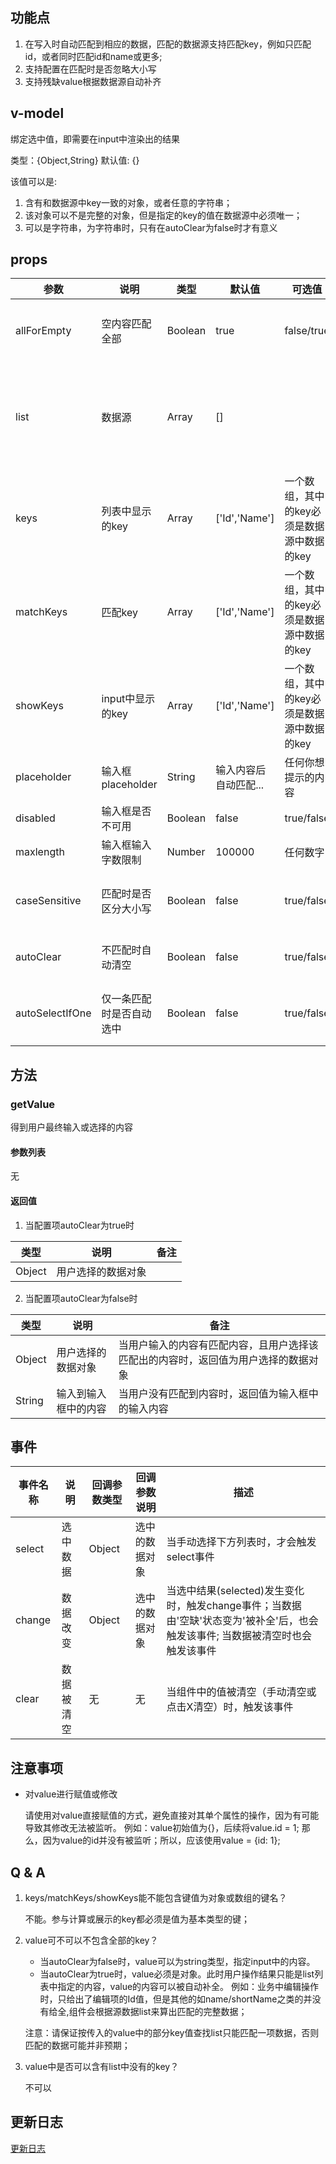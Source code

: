 ## 功能点

1. 在写入时自动匹配到相应的数据，匹配的数据源支持匹配key，例如只匹配id，或者同时匹配id和name或更多;
2. 支持配置在匹配时是否忽略大小写
3. 支持残缺value根据数据源自动补齐

## v-model

绑定选中值，即需要在input中渲染出的结果

类型：{Object,String}
默认值: {}

该值可以是:

1. 含有和数据源中key一致的对象，或者任意的字符串；
2. 该对象可以不是完整的对象，但是指定的key的值在数据源中必须唯一；
3. 可以是字符串，为字符串时，只有在autoClear为false时才有意义

## props

参数 | 说明 | 类型 | 默认值 | 可选值 | 描述 |
--- | --- | --- | --- | ---- | ---
allForEmpty | 空内容匹配全部 | Boolean | true | false/true | 是否在input没有输入的情况下展示所有数据 | 
list | 数据源 | Array | [] | | 匹配需要使用的源数据，其中每一项为一个对象，对应数据源中的每一条数据 | 
keys | 列表中显示的key | Array | ['Id','Name'] | 一个数组，其中的key必须是数据源中数据的key | 需要在每项数据中显示出来的key值，这些值以&verbar;分隔 | 
matchKeys | 匹配key | Array | ['Id','Name'] | 一个数组，其中的key必须是数据源中数据的key | 可以参与匹配的key | 
showKeys | input中显示的key | Array | ['Id','Name'] | 一个数组，其中的key必须是数据源中数据的key | 选择数据后显示在input中的key值 | 
placeholder | 输入框placeholder | String | 输入内容后自动匹配... | 任何你想提示的内容 | 输入框的placeholder内容 | 
disabled | 输入框是否不可用 | Boolean | false | true/false | 输入框是否不可用 |
maxlength | 输入框输入字数限制 | Number | 100000 | 任何数字 | 输入框输入字数限制 |
caseSensitive | 匹配时是否区分大小写 | Boolean | false | true/false | 匹配数据源中的内容时，是否区分大小写 |
autoClear | 不匹配时自动清空 | Boolean | false | true/false | 是否在不匹配时自动清空input |
autoSelectIfOne | 仅一条匹配时是否自动选中 | Boolean | false | true/false | 是否在只有一项匹配时自动选中该项 |

## 方法

### getValue

得到用户最终输入或选择的内容

#### 参数列表

无

#### 返回值

1. 当配置项autoClear为true时

类型 | 说明 | 备注 | 
--- | --- | --- | 
Object | 用户选择的数据对象 |

2. 当配置项autoClear为false时

类型 | 说明 | 备注 | 
--- | --- | --- | 
Object | 用户选择的数据对象 | 当用户输入的内容有匹配内容，且用户选择该匹配出的内容时，返回值为用户选择的数据对象
String | 输入到输入框中的内容 | 当用户没有匹配到内容时，返回值为输入框中的输入内容

## 事件

事件名称 | 说明 | 回调参数类型 | 回调参数说明 | 描述
--- | --- | --- | --- | --- |
select | 选中数据 | Object | 选中的数据对象 | 当手动选择下方列表时，才会触发select事件
change | 数据改变 | Object | 选中的数据对象 | 当选中结果(selected)发生变化时，触发change事件；当数据由'空缺'状态变为'被补全'后，也会触发该事件; 当数据被清空时也会触发该事件
clear | 数据被清空 | 无 | 无 | 当组件中的值被清空（手动清空或点击X清空）时，触发该事件

## 注意事项

* 对value进行赋值或修改

  请使用对value直接赋值的方式，避免直接对其单个属性的操作，因为有可能导致其修改无法被监听。
  例如：value初始值为{}，后续将value.id = 1; 那么，因为value的id并没有被监听；所以，应该使用value = {id: 1};
  
## Q & A
   
1. keys/matchKeys/showKeys能不能包含键值为对象或数组的键名？

   不能。参与计算或展示的key都必须是值为基本类型的键；

2. value可不可以不包含全部的key？

   * 当autoClear为false时，value可以为string类型，指定input中的内容。
   * 当autoClear为true时，value必须是对象。此时用户操作结果只能是list列表中指定的内容，value的内容可以被自动补全。
     例如：业务中编辑操作时，只给出了编辑项的Id值，但是其他的如name/shortName之类的并没有给全,组件会根据源数据list来算出匹配的完整数据；

   注意：请保证按传入的value中的部分key值查找list只能匹配一项数据，否则匹配的数据可能并非预期；

3. value中是否可以含有list中没有的key？

   不可以
   
## 更新日志

[更新日志](https://github.com/ct-adc/adc-auto-complete/blob/master/changeLog.md)
